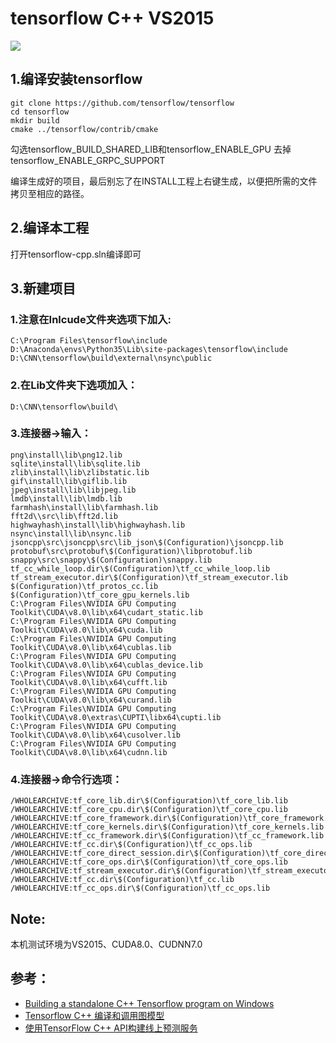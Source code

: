 # tensorflow C++ VS2015

![](https://i.imgur.com/cMydLg6.jpg)

## 1.编译安装tensorflow

	git clone https://github.com/tensorflow/tensorflow
	cd tensorflow
	mkdir build
	cmake ../tensorflow/contrib/cmake

勾选tensorflow_BUILD_SHARED_LIB和tensorflow_ENABLE_GPU
去掉tensorflow_ENABLE_GRPC_SUPPORT

编译生成好的项目，最后别忘了在INSTALL工程上右键生成，以便把所需的文件拷贝至相应的路径。

## 2.编译本工程

打开tensorflow-cpp.sln编译即可

## 3.新建项目

### 1.注意在Inlcude文件夹选项下加入:

	C:\Program Files\tensorflow\include
	D:\Anaconda\envs\Python35\Lib\site-packages\tensorflow\include
	D:\CNN\tensorflow\build\external\nsync\public

### 2.在Lib文件夹下选项加入：

	D:\CNN\tensorflow\build\

### 3.连接器->输入：

	png\install\lib\png12.lib
	sqlite\install\lib\sqlite.lib
	zlib\install\lib\zlibstatic.lib
	gif\install\lib\giflib.lib
	jpeg\install\lib\libjpeg.lib
	lmdb\install\lib\lmdb.lib
	farmhash\install\lib\farmhash.lib
	fft2d\\src\lib\fft2d.lib
	highwayhash\install\lib\highwayhash.lib
	nsync\install\lib\nsync.lib
	jsoncpp\src\jsoncpp\src\lib_json\$(Configuration)\jsoncpp.lib
	protobuf\src\protobuf\$(Configuration)\libprotobuf.lib
	snappy\src\snappy\$(Configuration)\snappy.lib
	tf_cc_while_loop.dir\$(Configuration)\tf_cc_while_loop.lib
	tf_stream_executor.dir\$(Configuration)\tf_stream_executor.lib
	$(Configuration)\tf_protos_cc.lib
	$(Configuration)\tf_core_gpu_kernels.lib
	C:\Program Files\NVIDIA GPU Computing Toolkit\CUDA\v8.0\lib\x64\cudart_static.lib
	C:\Program Files\NVIDIA GPU Computing Toolkit\CUDA\v8.0\lib\x64\cuda.lib
	C:\Program Files\NVIDIA GPU Computing Toolkit\CUDA\v8.0\lib\x64\cublas.lib
	C:\Program Files\NVIDIA GPU Computing Toolkit\CUDA\v8.0\lib\x64\cublas_device.lib
	C:\Program Files\NVIDIA GPU Computing Toolkit\CUDA\v8.0\lib\x64\cufft.lib
	C:\Program Files\NVIDIA GPU Computing Toolkit\CUDA\v8.0\lib\x64\curand.lib
	C:\Program Files\NVIDIA GPU Computing Toolkit\CUDA\v8.0\extras\CUPTI\libx64\cupti.lib
	C:\Program Files\NVIDIA GPU Computing Toolkit\CUDA\v8.0\lib\x64\cusolver.lib
	C:\Program Files\NVIDIA GPU Computing Toolkit\CUDA\v8.0\lib\x64\cudnn.lib

### 4.连接器->命令行选项：

	/WHOLEARCHIVE:tf_core_lib.dir\$(Configuration)\tf_core_lib.lib
	/WHOLEARCHIVE:tf_core_cpu.dir\$(Configuration)\tf_core_cpu.lib
	/WHOLEARCHIVE:tf_core_framework.dir\$(Configuration)\tf_core_framework.lib
	/WHOLEARCHIVE:tf_core_kernels.dir\$(Configuration)\tf_core_kernels.lib
	/WHOLEARCHIVE:tf_cc_framework.dir\$(Configuration)\tf_cc_framework.lib
	/WHOLEARCHIVE:tf_cc.dir\$(Configuration)\tf_cc_ops.lib 
	/WHOLEARCHIVE:tf_core_direct_session.dir\$(Configuration)\tf_core_direct_session.lib 
	/WHOLEARCHIVE:tf_core_ops.dir\$(Configuration)\tf_core_ops.lib   
	/WHOLEARCHIVE:tf_stream_executor.dir\$(Configuration)\tf_stream_executor.lib
	/WHOLEARCHIVE:tf_cc.dir\$(Configuration)\tf_cc.lib 
	/WHOLEARCHIVE:tf_cc_ops.dir\$(Configuration)\tf_cc_ops.lib

## Note:

本机测试环境为VS2015、CUDA8.0、CUDNN7.0

## 参考：

* [Building a standalone C++ Tensorflow program on Windows](https://joe-antognini.github.io/machine-learning/windows-tf-project)
* [Tensorflow C++ 编译和调用图模型](http://blog.csdn.net/rockingdingo/article/details/75452711)
* [使用TensorFlow C++ API构建线上预测服务](http://mathmach.com/2017/10/09/tensorflow_c++_api_prediction_first/)